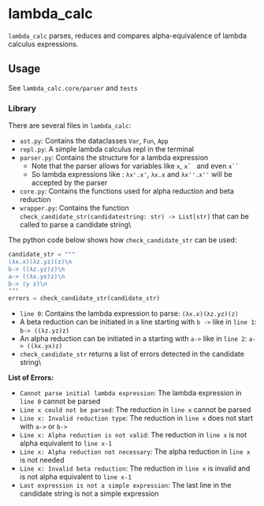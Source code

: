 
# lambda_calc

`lambda_calc` parses, reduces and compares alpha-equivalence of lambda calculus expressions.

## Usage

See `lambda_calc.core/parser` and `tests`

### Library

There are several files in `lambda_calc`:
+ `ast.py`: Contains the dataclasses `Var`, `Fun`, `App`
+ `repl.py`: A simple lambda calculus repl in the terminal
+ `parser.py`: Contains the structure for a lambda expression
    - Note that the parser allows for variables like `x`, ``x` `` and even ```x`` ```
    - So lambda expressions like : `λx'.x'`, `λx.x` and `λx''.x''` will be accepted by the parser
+ `core.py`: Contains the functions used for alpha reduction and beta reduction
+ `wrapper.py`: Contains the function `check_candidate_str(candidatestring: str) -> List[str]` that can be called to parse a candidate string\

The python code below shows how `check_candidate_str` can be used:
~~~python
candidate_str = """
(λx.x)(λz.yz)(z)\n
b-> ((λz.yz)z)\n
a-> ((λx.yx)z)\n
b-> (y z)\n
"""
errors = check_candidate_str(candidate_str)
~~~

* `line 0`: Contains the lambda expression to parse: `(λx.x)(λz.yz)(z)`
* A beta reduction can be initiated in a line starting with `b ->` like in `line 1`: `b-> ((λz.yz)z)`
* An alpha reduction can be initiated in a starting with `a->` like in `line 2`: `a-> ((λx.yx)z)`
* `check_candidate_str` returns a list of errors detected in the candidate string\

**List of Errors:**
+ `Cannot parse initial lambda expression`: The lambda expression in `line 0` cannot be parsed
+  `Line x could not be parsed`: The reduction in `line x` cannot be parsed
+  `Line x: Invalid reduction type`: The reduction in `line x` does not start with `a->` or `b->`
+ `Line x: Alpha reduction is not valid`: The reduction in `line x` is not alpha equivalent to `line x-1`
+ `Line x: Alpha reduction not necessary`: The alpha reduction in `line x` is not needed
+ `Line x: Invalid beta reduction`: The reduction in `line x` is invalid and is not alpha equivalent to `line x-1`
+ `Last expression is not a simple expression`: The last line in the candidate string is not a simple expression




